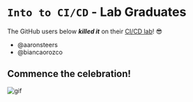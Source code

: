 # `Into to CI/CD` - Lab Graduates

The GitHub users below ***killed it*** on their [CI/CD lab](intro.md)! 😎

[//]: # (Add your username below, in alphabetical order to prevent conflicts and duplication.)

- @aaronsteers
- @biancaorozco

## Commence the celebration!

[//]: # (Psst - feel free to add more art or GIFs here if you are so inclined!)

![gif](resources/congrats01.gif)
